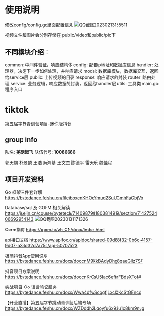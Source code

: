 # 使用说明
修改config/config.go里面配置信息
![QQ截图20230213155511](https://user-images.githubusercontent.com/57628827/218401417-b5361576-774e-4fb6-ad22-8df456bc8060.png)

视频文件和图片会分别存储在 public/video和public/pic下

## 不同模块介绍：

 common: 中间件验证，响应结构体
 config: 配置ip地址和数据库信息
 handler: 处理器，决定下一步如何处理，并响应请求
 model: 数据库模块，数据库交互，返回给service层
 public: 上传视频的目录
 response: 响应请求的封装
 router: 路由处理
 service: 业务逻辑，响应数据的封装，返回给handler层
 utils:  工具类
 main.go:  程序入口

# tiktok
第五届字节青训营项目-迷你版抖音
## group info
队名: **芜湖起飞**
队伍代号: **10086666**

郭天旗
朴景麟
王浩
解鸿基
王文杰
陈德平
雷天乐
魏佳程

## 项目开发资料
Go 框架三件套详解
https://bytedance.feishu.cn/file/boxcnKHOoYmud2SuUGmhFaGbjVb

Database/sql 及 GORM 相关解读
https://juejin.cn/course/bytetech/7140987981803814919/section/7142752406692954143
![QQ截图20230131171326](https://user-images.githubusercontent.com/57628827/215717992-279ec244-7f8f-4108-9b7e-c540a8752ad2.png)

Gorm指南
https://gorm.io/zh_CN/docs/index.html

api接口文档
https://www.apifox.cn/apidoc/shared-09d88f32-0b6c-4157-9d07-a36d32d7a75c/api-50707523

极简抖音App使用说明
https://bytedance.feishu.cn/docs/doccnM9KkBAdyDhg8qaeGlIz7S7

抖音项目方案说明
https://bytedance.feishu.cn/docs/doccnKrCsU5Iac6eftnFBdsXTof#

实战项目-Go 语言笔记服务
https://bytedance.feishu.cn/docx/Wwa4dfwScogfjLxclXKcStGEncd

【开营直播】第五届字节跳动青训营后端专场 
https://bytedance.feishu.cn/docx/WZDddh2Lqoyfu6x93u1c8km9nug
